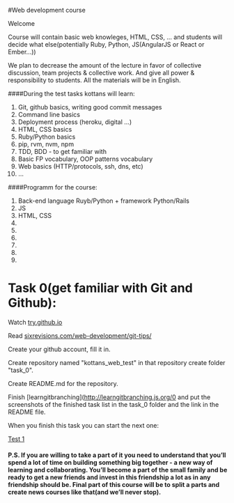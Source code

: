 #Web development course

Welcome

Course will contain basic web knowleges, HTML, CSS, ... and students will decide what else(potentially Ruby, Python, JS(AngularJS or React or Ember...))

We plan to decrease the amount of the lecture in favor of collective discussion, team projects & collective work.
And give all power & responsibility to students.
All the materials will be in English.

####During the test tasks kottans will learn:

1. Git, github basics, writing good commit messages
2. Command line basics
3. Deployment process (heroku, digital ...)
4. HTML, CSS basics
5. Ruby/Python basics
6. pip, rvm, nvm, npm
7. TDD, BDD - to get familiar with
8. Basic FP vocabulary, OOP patterns vocabulary
9. Web basics (HTTP/protocols, ssh, dns, etc)
10. ...

####Programm for the course:

1. Back-end language Ruyb/Python + framework Python/Rails
2. JS
3. HTML, CSS
4. 
5. 
6. 
7. 
8. 
9. 

# Task 0(get familiar with Git and Github):

Watch [try.github.io](https://try.github.io/levels/1/challenges/1)

Read [sixrevisions.com/web-development/git-tips/](http://sixrevisions.com/web-development/git-tips/)

Create your github account, fill it in.

Create repository named "kottans_web_test" in that repository create folder "task_0".

Create README.md for the repository.

Finish [learngitbranching](http://learngitbranching.js.org/0 and put the screenshots of the finished task list in the task_0 folder and the link in the README file.


When you finish this task you can start the next one:

[Test 1](https://github.com/Kottans/web/blob/master/README01.md)

#### P.S. If you are willing to take a part of it you need to understand that you’ll spend a lot of time on building something big together - a new way of learning and collaborating. You’ll become a part of the small family and be ready to get a new friends and invest in this friendship a lot as in any friendship should be. Final part of this course will be to split a parts and create news courses like that(and we’ll never stop).


